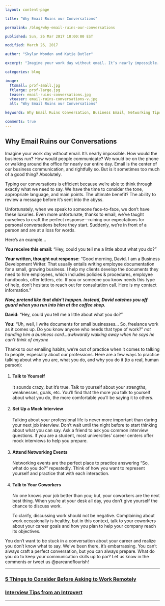 ```yaml
---
layout: content-page

title: "Why Email Ruins our Conversations"

permalink: /blog/why-email-ruins-our-conversations

published: Sun, 26 Mar 2017 10:00:00 EST

modified: March 26, 2017

author: "Skylar Wooden and Katie Butler"

excerpt: "Imagine your work day without email. It’s nearly impossible. How would the business run? How would people communicate? We would be on the phone or walking around the office for nearly our entire day. Email is the center of our business communication, and rightfully so. But is it sometimes too much of a good thing?"

categories: blog

image:
  ftsmall: prof-small.jpg
  ftlarge: prof-large.jpg
  teaser: email-ruins-conversations.jpg
  vteaser: email-ruins-conversations-v.jpg
  alt: "Why Email Ruins our Conversations"

keywords: Why Email Ruins Conversation, Business Email, Networking Tips, Communication Advice

comments: true
---
```


## Why Email Ruins our Conversations

Imagine your work day without email. It’s nearly impossible. How would the business run? How would people communicate? We would be on the phone or walking around the office for nearly our entire day. Email is the center of our business communication, and rightfully so. But is it sometimes too much of a good thing? Absolutely. 

Typing our conversations is efficient because we’re able to think through exactly what we need to say. We have the time to consider the tone, appropriate language, and main points. The ultimate benefit? The ability to review a message before it’s sent into the abyss. 

Unfortunately, when we speak to someone face-to-face, we don’t have these luxuries. Even more unfortunate, thanks to email, we’ve taught ourselves to craft the perfect response—ruining our expectations for personal conversations before they start. Suddenly, we’re in front of a person and are at a loss for words. 

Here’s an example...

<strong>You receive this email:</strong> “Hey, could you tell me a little about what you do?”

<strong>Your written, thought out response:</strong> “Good morning, David. I am a Business Development Writer. That usually entails writing employee documentation for a small, growing business. I help my clients develop the documents they need to hire employees, which includes policies & procedures, employee handbooks, offer letters, etc. If you or someone you know needs this type of help, don’t hesitate to reach out for consultation call. Here is my contact information.”

<strong>*Now, pretend like that didn’t happen. Instead, David catches you off guard when you run into him at the coffee shop.*</strong>

<strong>David:</strong> “Hey, could you tell me a little about what you do?”

<strong>You:</strong> “Uh, well, I write documents for small businesses… So, freelance work as it comes up. Do you know anyone who needs that type of work?” *not handing him a business card...awkwardly walking away when he says he can’t think of anyone*

Thanks to our emailing habits, we’re out of practice when it comes to talking to people, especially about our professions. Here are a few ways to practice talking about who you are, what you do, and why you do it (to a real, human person):

<ol>
	<li>
		<h4>Talk to Yourself</h4>
		<p>It sounds crazy, but it’s true. Talk to yourself about your strengths, weaknesses, goals, etc. You’ll find that the more you talk to yourself about what you do, the more comfortable you’ll be saying it to others.</p>
	</li>
	<li>
		<h4>Set Up a Mock Interview</h4>
		<p>Talking about your professional life is never more important than during your next job interview. Don’t wait until the night before to start thinking about what you can say. Ask a friend to ask you common interview questions. If you are a student, most universities’ career centers offer mock interviews to help you prepare.</p>
	</li>
	<li>
		<h4>Attend Networking Events</h4>
		<p>Networking events are the perfect place to practice answering “So, what do you do?” repeatedly. Think of how you want to represent yourself and practice that with each interaction.</p>
	</li>
	<li>
		<h4>Talk to Your Coworkers</h4>
		<p>No one knows your job better than you; but, your coworkers are the next best thing. When you’re at your desk all day, you don’t give yourself the chance to discuss work.</p>
		<p>To clarify, discussing work should not be negative. Complaining about work occasionally is healthy, but in this context, talk to your coworkers about your career goals and how you plan to help your company reach its objectives.</p>
	</li>
</ol>

You don’t want to be stuck in a conversation about your career and realize you don’t know what to say. We’ve been there, it’s embarrassing. You can’t always craft a perfect conversation, but you can always prepare. What do you do to keep your communication skills up to par? Let us know in the comments or tweet us @pareandflourish!

<hr class="primary">

<div class="row"> <!-- "pagination" -->
	<div class="col-xs-6 paginate">
      <a href="{{site.url}}/professional-development/5-things-to-consider-before-asking-to-work-remotely/">
        <div class="col-xs-12 arrow"><i class="fa fa-arrow-left" aria-hidden="true"></i></div>
        <div class="col-xs-12 text"><h3>5 Things to Consider Before Asking to Work Remotely</h3></div>	
      </a>
	</div>
	<div class="col-xs-6 paginate">
			<a href="{{site.url}}/professional-development/interview-tips-from-an-introvert/">
        <div class="col-xs-12 arrow"><i class="fa fa-arrow-right" aria-hidden="true"></i></div>
        <div class="col-xs-12 text"><h3>Interview Tips from an Introvert</h3></div>	
      </a>
	</div>
</div> <!-- close "pagination" -->

<hr class="primary">